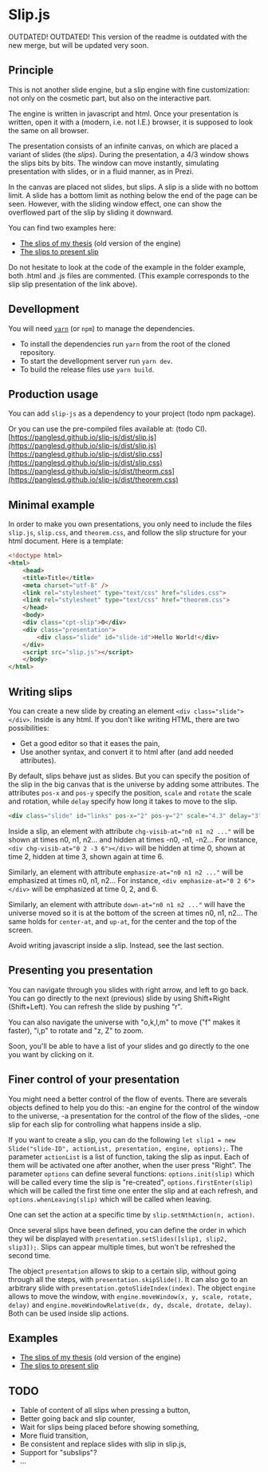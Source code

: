 # Slip.js

OUTDATED! OUTDATED! This version of the readme is outdated with the new merge, but will be updated very soon.

## Principle

This is not another slide engine, but a slip engine with fine customization: not only on the cosmetic part, but also on the interactive part.

The engine is written in javascript and html. Once your presentation is written, open it with a (modern, i.e. not I.E.) browser, it is supposed to look the same on all browser.

The presentation consists of an infinite canvas, on which are placed a variant of slides (the *slips*). During the presentation, a 4/3 window shows the slips bits by bits. The window can move instantly, simulating presentation with slides, or in a fluid manner, as in Prezi.

In the canvas are placed not slides, but slips. A slip is a slide with no bottom limit. A slide has a bottom limit as nothing below the end of the page can be seen. However, with the sliding window effect, one can show the overflowed part of the slip by sliding it downward.

You can find two examples here:
- [The slips of my thesis](http://choum.net/panglesd/slides/slides-js/slides.html) (old version of the engine)
- [The slips to present slip](http://choum.net/panglesd/slides/slip-js/slides.html)

Do not hesitate to look at the code of the example in the folder example, both .html and .js files are commented. (This example corresponds to the slip slip presentation of the link above).

## Devellopment
You will need [`yarn`](https://yarnpkg.com/lang/en/docs/install) (or `npm`) to manage the dependencies.

- To install the dependencies run `yarn` from the root of the cloned repository.
- To start the devellopment server run `yarn dev`.
- To build the release files use `yarn build`.

## Production usage
You can add `slip-js` as a dependency to your project (todo npm package).

Or you can use the pre-compiled files available at: (todo CI).
[https://panglesd.github.io/slip-js/dist/slip.js](https://panglesd.github.io/slip-js/dist/slip.js)
[https://panglesd.github.io/slip-js/dist/slip.css](https://panglesd.github.io/slip-js/dist/slip.css)
[https://panglesd.github.io/slip-js/dist/theorm.css](https://panglesd.github.io/slip-js/dist/theorem.css)


## Minimal example

In order to make you own presentations, you only need to include the files `slip.js`, `slip.css`, and `theorem.css`, and follow the slip structure for your html document. Here is a template:

```html todo: update
<!doctype html>
<html>
    <head>
	<title>Title</title>
	<meta charset="utf-8" />
	<link rel="stylesheet" type="text/css" href="slides.css"> 
	<link rel="stylesheet" type="text/css" href="theorem.css">
    </head>
    <body>
	<div class="cpt-slip">0</div>
	<div class="presentation">
	    <div class="slide" id="slide-id">Hello World!</div>
	</div>
	<script src="slip.js"></script>	
    </body>
</html>
```

## Writing slips
   
   You can create a new slide by creating an element `<div class="slide"></div>`. Inside is any html. If you don't like writing HTML, there are two possibilities:
   - Get a good editor so that it eases the pain,
   - Use another syntax, and convert it to html after (and add needed attributes).

   By default, slips behave just as slides. But you can specify the position of the slip in the big canvas that is the universe by adding some attributes. The attributes `pos-x` and `pos-y` specify the position, `scale` and `rotate` the scale and rotation, while `delay` specify how long it takes to move to the slip.
   ```html
   <div class="slide" id="links" pos-x="2" pos-y="2" scale="4.3" delay="3">
   ```

   Inside a slip, an element with attribute `chg-visib-at="n0 n1 n2 ..."` will be shown at times n0, n1, n2... and hidden at times -n0, -n1, -n2... For instance, `<div chg-visib-at="0 2 -3 6"></div>` will be hidden at time 0, shown at time 2, hidden at time 3, shown again at time 6.

   Similarly, an element with attribute `emphasize-at="n0 n1 n2 ..."` will be emphasized at times n0, n1, n2... For instance, `<div emphasize-at="0 2 6"></div>` will be emphasized at time 0, 2, and 6.

   Similarly, an element with attribute `down-at="n0 n1 n2 ..."` will have the universe moved so it is at the bottom of the screen at times n0, n1, n2... The same holds for `center-at`, and `up-at`, for the center and the top of the screen.

   Avoid writing javascript inside a slip. Instead, see the last section.

## Presenting you presentation

You can navigate through you slides with right arrow, and left to go back. You can go directly to the next (previous) slide by using Shift+Right (Shift+Left). You can refresh the slide by pushing "r".

You can also navigate the universe with "o,k,l,m" to move ("f" makes it faster), "i,p" to rotate and "z, Z" to zoom. 

Soon, you'll be able to have a list of your slides and go directly to the one you want by clicking on it.

## Finer control of your presentation

   You might need a better control of the flow of events. There are severals objects defined to help you do this:
     -an engine for the control of the window to the universe,
	 -a presentation for the control of the flow of the slides,
	 -one slip for each slip for controlling what happens inside a slip.
	 
   If you want to create a slip, you can do the following `let slip1 = new Slide("slide-ID", actionList, presentation, engine, options);`. The parameter `actionList` is a list of function, taking the slip as input. Each of them will be activated one after another, when the user press "Right". The parameter `options` can define several functions: `options.init(slip)` which will be called every time the slip is "re-created", `options.firstEnter(slip)` which will be called the first time one enter the slip and at each refresh, and `options.whenLeaving(slip)` which will be called when leaving.
   
   One can set the action at a specific time by `slip.setNthAction(n, action)`.
   
   Once several slips have been defined, you can define the order in which they wil be displayed with `presentation.setSlides([slip1, slip2, slip3]);`. Slips can appear multiple times, but won't be refreshed the second time.
   
   The object `presentation` allows to skip to a certain slip, without going through all the steps, with `presentation.skipSlide()`. It can also go to an arbitrary slide with `presentation.gotoSlideIndex(index)`.
   The object `engine` allows to move the window, with `engine.moveWindow(x, y, scale, rotate, delay)` and `engine.moveWindowRelative(dx, dy, dscale, drotate, delay)`. Both can be used inside slip actions.

## Examples

- [The slips of my thesis](http://choum.net/panglesd/slides/slides-js/slides.html) (old version of the engine)
- [The slips to present slip](http://choum.net/panglesd/slides/slip-js/slides.html)

## TODO

- Table of content of all slips when pressing a button,
- Better going back and slip counter,
- Wait for slips being placed before showing something, 
- More fluid transition,
- Be consistent and replace slides with slip in slip.js,
- Support for "subslips"?
- ...

   
